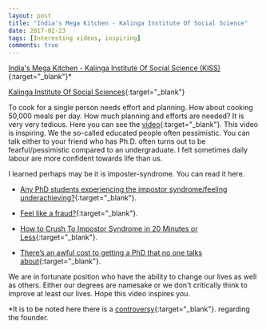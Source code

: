 ```yaml
---
layout: post
title: "India's Mega Kitchen - Kalinga Institute Of Social Science"
date: 2017-02-23
tags: [Interesting videos, inspiring]
comments: true
---
```


[India's Mega Kitchen - Kalinga Institute Of Social Science (KISS)](https://www.youtube.com/watch?v=MF-cLIAIFjQ){:target="_blank"}*

[Kalinga Institute Of Social Sciences](https://www.kiss.ac.in/){:target="_blank"}

To cook for a single person needs effort and planning. How about cooking 50,000 meals per day. How much planning and efforts are needed? It is very very tedious. Here you can see the [video](https://www.youtube.com/watch?v=MF-cLIAIFjQ){:target="_blank"}. This video is inspiring. We the so-called educated people often pessimistic. You can talk either to your friend who has Ph.D. often turns out to be fearful/pessimistic compared to an undergraduate. I felt sometimes daily labour are more confident towards life than us.

I learned perhaps may be it is imposter-syndrome. You can read it here.


  - [Any PhD students experiencing the impostor syndrome/feeling underachieving?](https://www.reddit.com/r/TwoXChromosomes/comments/41aw60/any_phd_students_experiencing_the_impostor/){:target="_blank"}.

  - [Feel like a fraud?](http://www.apa.org/gradpsych/2013/11/fraud.aspx){:target="_blank"}.

  - [How to Crush To Impostor Syndrome in 20 Minutes or Less](https://finishyourthesis.com/impostor-syndrome/){:target="_blank"}.

  - [There’s an awful cost to getting a PhD that no one talks about](https://qz.com/547641/theres-an-awful-cost-to-getting-a-phd-that-no-one-talks-about/){:target="_blank"}.


 We are in fortunate position who have the ability to change our lives as well as others. Either our degrees are namesake or we don't critically think to improve at least our lives. Hope this video inspires you.


 *It is to be noted here there is a [controversy](https://www.reddit.com/r/india/comments/51qawm/indias_mega_kitchen_kalinga_institute_of_social/){:target="_blank"}. regarding the founder.
